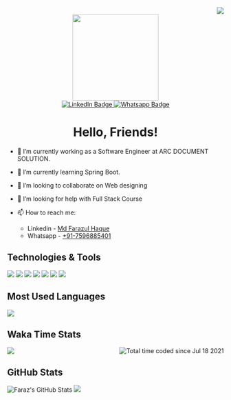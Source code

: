 <img align="right" src="https://page-views.glitch.me/badge?page_id=Farazulhaque" />
<!-- <img align="right" src="https://api.visitorbadge.io/api/VisitorHit?user=Farazulhaque" /> -->
<!-- <img src="https://page-views.glitch.me/badge?page_id=Farazulhaque" alt="visitor badge"/> -->
<!-- ![visitors](https://page-views.glitch.me/badge?page_id=Farazulhaque) -->
<br>
<div id="header" align="center" style="width: 100%; margin: auto;">
  <img src="https://media.giphy.com/media/M9gbBd9nbDrOTu1Mqx/giphy.gif" width="200px"/>
  <div id="badges">
	<a href="https://www.linkedin.com/in/md-farazul-haque-b42200127/">
	  <img src="https://img.shields.io/badge/LinkedIn-blue?style=for-the-badge&logo=linkedin&logoColor=white" alt="LinkedIn Badge"/>
	</a>
	<a href="https://api.whatsapp.com/send?phone=917596885401&text=Hi%20there!%20I%20have%20a%20question%20:%29">
	  <img src="https://img.shields.io/static/v1?style=for-the-badge&label= &message=WhatsApp&color=Green" alt="Whatsapp Badge"/>
	</a>
  </div>
  <h1>Hello, Friends!</h1>
</div>
<!-- <img src="https://komarev.com/ghpvc/?username=Farazulhaque&style=flat-square&color=blue" alt=""/> -->

- 🔭 I’m currently working as a Software Engineer at ARC DOCUMENT SOLUTION.

- 🌱 I’m currently learning Spring Boot.

- 👯 I’m looking to collaborate on Web designing

- 🤔 I’m looking for help with Full Stack Course

- 📫 How to reach me:
  - Linkedin - [Md Farazul Haque](https://www.linkedin.com/in/md-farazul-haque-b42200127/)
  - Whatsapp - [+91-7596885401](https://api.whatsapp.com/send?phone=917596885401&text=Hi%20there!%20I%20have%20a%20question%20:%29)

## Technologies & Tools

![](https://img.shields.io/badge/Code-Python-informational?style=flat&logo=python&logoColor=white&color=2bbc8a)
![](https://img.shields.io/badge/Code-JavaScript-informational?style=flat&logo=javascript&logoColor=white&color=2bbc8a)
![](https://img.shields.io/badge/Code-Java-informational?style=flat&logo=java&logoColor=white&color=2bbc8a)
![](https://img.shields.io/badge/Code-Linux-informational?style=flat&logo=linux&logoColor=white&color=2bbc8a)
![](https://img.shields.io/badge/Code-HTML5-E34F26?style=flat&logo=html5&logoColor=white&color=2bbc8a)
![](https://img.shields.io/badge/Code-CSS3-1572B6?style=flat&logo=css3&logoColor=white&color=2bbc8a)
![](https://img.shields.io/badge/Shell-Bash-informational?style=flat&logo=gnu-bash&logoColor=white&color=2bbc8a)

## Most Used Languages

<img src="https://github-readme-stats.vercel.app/api/top-langs/?username=Farazulhaque&hide=jupyter%20notebook&layout=compact&title_color=ffffff&text_color=c9cacc&icon_color=2bbc8a&bg_color=1d1f21&langs_count=10" />

## Waka Time Stats

<a href="https://wakatime.com/@fd3688b2-248b-4941-a1e6-b74fc01f5910"><img src="https://wakatime.com/badge/user/fd3688b2-248b-4941-a1e6-b74fc01f5910.svg?style=plastic" alt="Total time coded since Jul 18 2021" align="right"/></a>
<img src="https://github-readme-stats.vercel.app/api/wakatime?username=Farazulhaque&layout=compact&title_color=ffffff&text_color=c9cacc&icon_color=2bbc8a&bg_color=1d1f21" />

## GitHub Stats

<img src="https://github-readme-stats.vercel.app/api?username=Farazulhaque&show_icons=true&line_height=30&hide=contribs,issues&count_private=true&title_color=ffffff&text_color=c9cacc&icon_color=2bbc8a&bg_color=1d1f21" alt="Faraz's GitHub Stats" />

<img src="https://streak-stats.demolab.com/?user=Farazulhaque&theme=soft-green" />
